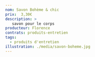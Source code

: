 ```yaml
---
nom: Savon Bohème & chic
prix:  3,30€
description: >
   savon pour le corps
producteur: Florence
contrats: produits-entretien
tags: 
  - produits d'entretien
illustration: ./media/savon-boheme.jpg
---
```


